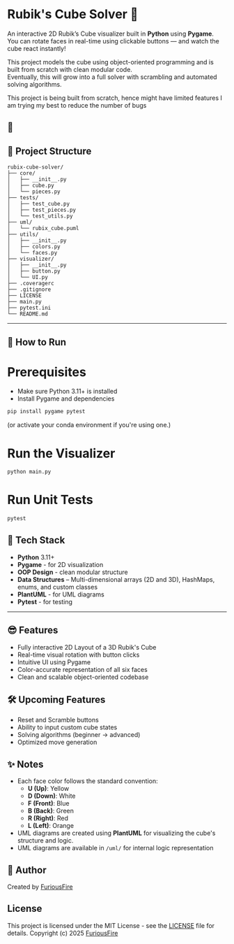 # Rubik's Cube Solver 🧩

An interactive 2D Rubik’s Cube visualizer built in **Python** using **Pygame**.  
You can rotate faces in real-time using clickable buttons — and watch the cube react instantly!

This project models the cube using object-oriented programming and is built from scratch with clean modular code.  
Eventually, this will grow into a full solver with scrambling and automated solving algorithms.

This project is being built from scratch, hence might have limited features
I am trying my best to reduce the number of bugs

🤗
---

## 📂 Project Structure

```plaintext
rubix-cube-solver/
├── core/
│   ├── __init__.py
│   ├── cube.py
│   └── pieces.py
├── tests/
│   ├── test_cube.py
│   ├── test_pieces.py
│   └── test_utils.py
├── uml/
│   └── rubix_cube.puml
├── utils/
│   ├── __init__.py
│   ├── colors.py
│   └── faces.py
├── visualizer/
│   ├── __init__.py
│   ├── button.py
│   └── UI.py
├── .coveragerc
├── .gitignore
├── LICENSE
├── main.py
├── pytest.ini
└── README.md
```

---

## 🚀 How to Run

# Prerequisites

 - Make sure Python 3.11+ is installed
 - Install Pygame and dependencies

```bash
pip install pygame pytest
```
(or activate your conda environment if you're using one.)

# Run the Visualizer

```bash
python main.py
```

# Run Unit Tests

```bash
pytest
```

## 🧰 Tech Stack

- **Python** 3.11+
- **Pygame** - for 2D visualization
- **OOP Design** - clean modular structure
- **Data Structures** – Multi-dimensional arrays (2D and 3D), HashMaps, enums, and custom classes
- **PlantUML** - for UML diagrams
- **Pytest** - for testing

---

## 😎 Features

- Fully interactive 2D Layout of a 3D Rubik's Cube
- Real-time visual rotation with button clicks
- Intuitive UI using Pygame
- Color-accurate representation of all six faces
- Clean and scalable object-oriented codebase

## 🛠️ Upcoming Features

- Reset and Scramble buttons
- Ability to input custom cube states
- Solving algorithms (beginner -> advanced)
- Optimized move generation

## ✨ Notes

- Each face color follows the standard convention:
    - **U (Up)**: Yellow
    - **D (Down)**: White
    - **F (Front)**: Blue
    - **B (Back)**: Green
    - **R (Right)**: Red
    - **L (Left)**: Orange
- UML diagrams are created using **PlantUML** for visualizing the cube's structure and logic.
- UML diagrams are available in ```/uml/``` for internal logic representation

## 👤 Author

Created by [FuriousFire](https://github.com/FuriousFire05)

## License

This project is licensed under the MIT License - see the [LICENSE](LICENSE) file for details.
Copyright (c) 2025 [FuriousFire](https://github.com/FuriousFire05)
